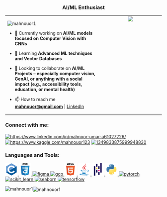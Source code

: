 <h3 align="center">AI/ML Enthusiast </h3>

<table>
  <tr>
    <!-- LEFT COLUMN: your text intro -->
    <td valign="top" width="60%">

<p align="left"> <img src="https://komarev.com/ghpvc/?username=mahnouor1&label=Profile%20views&color=0e75b6&style=flat" alt="mahnouor1" /> </p>

- 🔭 Currently working on **AI/ML models focused on Computer Vision with CNNs**
- 🌱 Learning **Advanced ML techniques and Vector Databases**
- 👯 Looking to collaborate on **AI/ML Projects – especially computer vision, GenAI, or anything with a social impact (e.g., accessibility tools, education, or mental health)**

- 📫 How to reach me **mahnouor@gmail.com** | <a href="https://www.linkedin.com/in/mahnoor-umar-a61027226/" target="_blank">LinkedIn</a>
    </td>

    <!-- RIGHT COLUMN: your GIF -->
    <td valign="top" width="40%" align="center">
<img src="https://media0.giphy.com/media/v1.Y2lkPTc5MGI3NjExdmttNzB3dG51N3Rwb2R6eDRjMjc1OWVjZjRlNjI5Mm5wcGFnMDM1cCZlcD12MV9pbnRlcm5hbF9naWZfYnlfaWQmY3Q9Zw/qAtZM2gvjWhPjmclZE/giphy.gif" width="250"/>
    </td>
  </tr>
</table>

<h3 align="left">Connect with me:</h3>
<p align="left">
<a href="https://linkedin.com/in/https://www.linkedin.com/in/mahnoor-umar-a61027226/" target="blank"><img align="center" src="https://raw.githubusercontent.com/rahuldkjain/github-profile-readme-generator/master/src/images/icons/Social/linked-in-alt.svg" alt="https://www.linkedin.com/in/mahnoor-umar-a61027226/" height="30" width="40" /></a>
<a href="https://kaggle.com/https://www.kaggle.com/mahnouor123" target="blank"><img align="center" src="https://raw.githubusercontent.com/rahuldkjain/github-profile-readme-generator/master/src/images/icons/Social/kaggle.svg" alt="https://www.kaggle.com/mahnouor123" height="30" width="40" /></a>
<a href="https://discord.gg/1349833875999948830" target="blank"><img align="center" src="https://raw.githubusercontent.com/rahuldkjain/github-profile-readme-generator/master/src/images/icons/Social/discord.svg" alt="1349833875999948830" height="30" width="40" /></a>
</p>

<h3 align="left">Languages and Tools:</h3>
<p align="left"> <a href="https://www.cprogramming.com/" target="_blank" rel="noreferrer"> <img src="https://raw.githubusercontent.com/devicons/devicon/master/icons/c/c-original.svg" alt="c" width="40" height="40"/> </a> <a href="https://www.w3schools.com/css/" target="_blank" rel="noreferrer"> <img src="https://raw.githubusercontent.com/devicons/devicon/master/icons/css3/css3-original-wordmark.svg" alt="css3" width="40" height="40"/> </a> <a href="https://www.figma.com/" target="_blank" rel="noreferrer"> <img src="https://www.vectorlogo.zone/logos/figma/figma-icon.svg" alt="figma" width="40" height="40"/> </a> <a href="https://cloud.google.com" target="_blank" rel="noreferrer"> <img src="https://www.vectorlogo.zone/logos/google_cloud/google_cloud-icon.svg" alt="gcp" width="40" height="40"/> </a> <a href="https://www.w3.org/html/" target="_blank" rel="noreferrer"> <img src="https://raw.githubusercontent.com/devicons/devicon/master/icons/html5/html5-original-wordmark.svg" alt="html5" width="40" height="40"/> </a> <a href="https://www.java.com" target="_blank" rel="noreferrer"> <img src="https://raw.githubusercontent.com/devicons/devicon/master/icons/java/java-original.svg" alt="java" width="40" height="40"/> </a> <a href="https://pandas.pydata.org/" target="_blank" rel="noreferrer"> <img src="https://raw.githubusercontent.com/devicons/devicon/2ae2a900d2f041da66e950e4d48052658d850630/icons/pandas/pandas-original.svg" alt="pandas" width="40" height="40"/> </a> <a href="https://www.python.org" target="_blank" rel="noreferrer"> <img src="https://raw.githubusercontent.com/devicons/devicon/master/icons/python/python-original.svg" alt="python" width="40" height="40"/> </a> <a href="https://pytorch.org/" target="_blank" rel="noreferrer"> <img src="https://www.vectorlogo.zone/logos/pytorch/pytorch-icon.svg" alt="pytorch" width="40" height="40"/> </a> <a href="https://scikit-learn.org/" target="_blank" rel="noreferrer"> <img src="https://upload.wikimedia.org/wikipedia/commons/0/05/Scikit_learn_logo_small.svg" alt="scikit_learn" width="40" height="40"/> </a> <a href="https://seaborn.pydata.org/" target="_blank" rel="noreferrer"> <img src="https://seaborn.pydata.org/_images/logo-mark-lightbg.svg" alt="seaborn" width="40" height="40"/> </a> <a href="https://www.tensorflow.org" target="_blank" rel="noreferrer"> <img src="https://www.vectorlogo.zone/logos/tensorflow/tensorflow-icon.svg" alt="tensorflow" width="40" height="40"/> </a> </p>

<p><img align="left" src="https://github-readme-stats.vercel.app/api/top-langs?username=mahnouor1&show_icons=true&locale=en&layout=compact&theme=github_dark" alt="mahnouor1" /></p>

<p><img align="center" src="https://github-readme-streak-stats.herokuapp.com/?user=mahnouor1&theme=github-dark" alt="mahnouor1" /></p>

